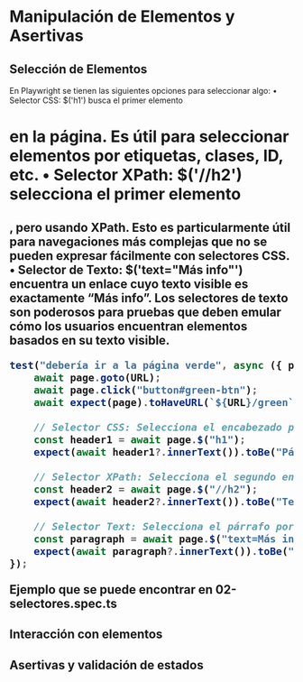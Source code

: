 # Manipulación de Elementos y Asertivas

## Selección de Elementos

En Playwright se tienen las siguientes opciones para seleccionar algo:
• Selector CSS: $('h1') busca el primer elemento <h1> en la página. Es útil para seleccionar elementos por etiquetas, clases, ID, etc.
• Selector XPath: $('//h2') selecciona el primer elemento <h2>, pero usando XPath. Esto es particularmente útil para navegaciones más complejas que no se pueden expresar fácilmente con selectores CSS.
• Selector de Texto: $('text="Más info"') encuentra un enlace cuyo texto visible es exactamente “Más info”. Los selectores de texto son poderosos para pruebas que deben emular cómo los usuarios encuentran elementos basados en su texto visible.

```js
test("debería ir a la página verde", async ({ page }) => {
	await page.goto(URL);
	await page.click("button#green-btn");
	await expect(page).toHaveURL(`${URL}/green`);

	// Selector CSS: Selecciona el encabezado principal por la etiqueta h1
	const header1 = await page.$("h1");
	expect(await header1?.innerText()).toBe("Página verde");

	// Selector XPath: Selecciona el segundo encabezado por la etiqueta h2
	const header2 = await page.$("//h2");
	expect(await header2?.innerText()).toBe("Texto en verde");

	// Selector Text: Selecciona el párrafo por el texto
	const paragraph = await page.$("text=Más info");
	expect(await paragraph?.innerText()).toBe("Más info");
});
```

Ejemplo que se puede encontrar en 02-selectores.spec.ts

## Interacción con elementos

## Asertivas y validación de estados
